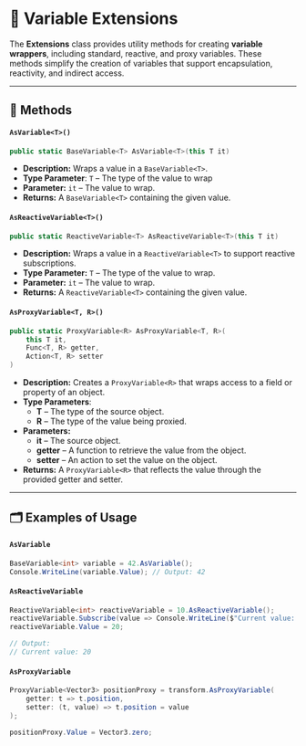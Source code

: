 # 🧩 Variable Extensions

The **Extensions** class provides utility methods for creating **variable wrappers**, including standard, reactive, and
proxy variables. These methods simplify the creation of variables that support encapsulation, reactivity, and indirect
access.

---

## 🏹 Methods

#### `AsVariable<T>()`

```csharp
public static BaseVariable<T> AsVariable<T>(this T it)
```

- **Description:** Wraps a value in a `BaseVariable<T>`.
- **Type Parameter**: `T` – The type of the value to wrap
- **Parameter:** `it` – The value to wrap.
- **Returns:** A `BaseVariable<T>` containing the given value.

#### `AsReactiveVariable<T>()`

```csharp
public static ReactiveVariable<T> AsReactiveVariable<T>(this T it)
```

- **Description:** Wraps a value in a `ReactiveVariable<T>` to support reactive subscriptions.
- **Type Parameter:** `T` – The type of the value to wrap.
- **Parameter:** `it` – The value to wrap.
- **Returns:** A `ReactiveVariable<T>` containing the given value.

#### `AsProxyVariable<T, R>()`

```csharp
public static ProxyVariable<R> AsProxyVariable<T, R>(
    this T it,
    Func<T, R> getter,
    Action<T, R> setter
)
```

- **Description:** Creates a `ProxyVariable<R>` that wraps access to a field or property of an object.
- **Type Parameters**:
    - **T** – The type of the source object.
    - **R** – The type of the value being proxied.
- **Parameters:**
    - **it** – The source object.
    - **getter** – A function to retrieve the value from the object.
    - **setter** – An action to set the value on the object.
- **Returns:** A `ProxyVariable<R>` that reflects the value through the provided getter and setter.

---

## 🗂 Examples of Usage

#### `AsVariable`

```csharp
BaseVariable<int> variable = 42.AsVariable();
Console.WriteLine(variable.Value); // Output: 42
```

#### `AsReactiveVariable`

```csharp
ReactiveVariable<int> reactiveVariable = 10.AsReactiveVariable();
reactiveVariable.Subscribe(value => Console.WriteLine($"Current value: {value}"));
reactiveVariable.Value = 20; 

// Output:
// Current value: 20
```

#### `AsProxyVariable`

```csharp
ProxyVariable<Vector3> positionProxy = transform.AsProxyVariable(
    getter: t => t.position, 
    setter: (t, value) => t.position = value
);

positionProxy.Value = Vector3.zero;
```